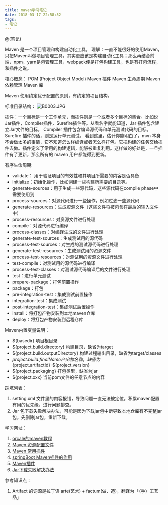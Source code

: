 ```yaml
---
title: maven学习笔记
date: 2018-03-17 22:58:52
tags:
- 笔记
---
```


@(笔记)

Maven 是一个项目管理和构建自动化工具。
理解：一直不能很好的使用Maven，只把Maven叫做项目管理工具，其实更应该是构建自动化工具；那么再结合前端，npm，yarn是包管理工具，webpack便是打包构建工具，也是有打包流程，和插件之说。

核心概念：
POM (Project Object Model)
Maven 插件
Maven 生命周期
Maven 依赖管理
       Maven 库

Maven 使用约定优于配置的原则，有约定的项目结构。

标准目录结构：
![B0003.JPG](/images/B0003.JPG)

插件：一个目标是一个工作单元，而插件则是一个或者多个目标的集合。比如说Jar插件，Compiler插件，Surefire插件等。从看名字就能知道，Jar 插件包含建立Jar文件的目标， Compiler 插件包含编译源代码和单元测试代码的目标。Surefire 插件的话，则是运行单元测试。
看到这里，估计你能明白了，mvn 本身不会做太多的事情，它不知道怎么样编译或者怎么样打包。它把构建的任务交给插件去做。插件定义了常用的构建逻辑，能够被重复利用。这样做的好处是，一旦插件有了更新，那么所有的 maven 用户都能得到更新。

有序生命周期:
* validate： 用于验证项目的有效性和其项目所需要的内容是否具备
* initialize：初始化操作，比如创建一些构建所需要的目录等。
* generate-sources：用于生成一些源代码，这些源代码在compile phase中需要使用到
* process-sources：对源代码进行一些操作，例如过滤一些源代码
* generate-resources：生成资源文件（这些文件将被包含在最后的输入文件中）
* process-resources：对资源文件进行处理
* compile：对源代码进行编译
* process-classes：对编译生成的文件进行处理
* generate-test-sources：生成测试用的源代码
* process-test-sources：对生成的测试源代码进行处理
* generate-test-resources：生成测试用的资源文件
* process-test-resources：对测试用的资源文件进行处理
* test-compile：对测试用的源代码进行编译
* process-test-classes：对测试源代码编译后的文件进行处理
* test：进行单元测试
* prepare-package：打包前置操作
* package：打包
* pre-integration-test：集成测试前置操作     
* integration-test：集成测试
* post-integration-test：集成测试后置操作
* install：将打包产物安装到本地maven仓库
* deploy：将打包产物安装到远程仓库

Maven内置变量说明：
* ${basedir} 项目根目录
* ${project.build.directory} 构建目录，缺省为target
* ${project.build.outputDirectory} 构建过程输出目录，缺省为target/classes
* ${project.build.finalName} 产出物名称，缺省为${project.artifactId}-${project.version}
* ${project.packaging} 打包类型，缺省为jar
* ${project.xxx} 当前pom文件的任意节点的内容



踩坑列表：
1. setting.xml 文件里的内容报错，导致问题一直无法被定位。积累maven配置有用的优先级，进行问题排查。
2. Jar 包下载失败解决办法，可能是因为下载jar包中断导致本地仓库有不完整jar包。先删除jar包，重新下载。

学习网址：
1. [orcale的maven教程](http://www.oracle.com/technetwork/cn/community/java/apache-maven-getting-started-1-406235-zhs.html)
2. [Maven 资源配置文件](http://www.cnblogs.com/pixy/p/4798089.html)
3. [Maven 常用插件](http://www.cnblogs.com/pixy/p/4977550.html)
4. [springBoot Maven插件的作用](http://www.cnblogs.com/acm-bingzi/p/mavenSpringBootPlugin.html)
5. [Maven插件](http://www.voidcn.com/article/p-krttmics-brm.html)
6. [Jar下载失败解决办法](http://blog.csdn.net/captian_900331/article/details/50897831)

参考知识点：
1. Artifact 的词源是拉丁语 arte(艺术) + factum(做、造)，翻译为「（手）工艺品」

